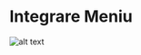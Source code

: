 
# Integrare Meniu
![alt text](https://github.com/seerbann/proiectCeas/blob/main/examples/1.png?raw=true)

